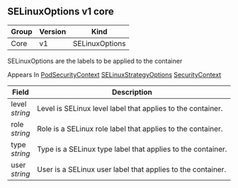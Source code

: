 ## SELinuxOptions v1 core

Group        | Version     | Kind
------------ | ---------- | -----------
Core | v1 | SELinuxOptions



SELinuxOptions are the labels to be applied to the container

<aside class="notice">
Appears In  <a href="#podsecuritycontext-v1">PodSecurityContext</a>  <a href="#selinuxstrategyoptions-v1beta1">SELinuxStrategyOptions</a>  <a href="#securitycontext-v1">SecurityContext</a> </aside>

Field        | Description
------------ | -----------
level <br /> *string*  | Level is SELinux level label that applies to the container.
role <br /> *string*  | Role is a SELinux role label that applies to the container.
type <br /> *string*  | Type is a SELinux type label that applies to the container.
user <br /> *string*  | User is a SELinux user label that applies to the container.

